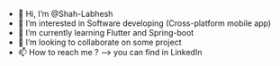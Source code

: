 - 👋 Hi, I’m @Shah-Labhesh
- 👀 I’m interested in Software developing (Cross-platform mobile app)
- 🌱 I’m currently learning Flutter and Spring-boot
- 💞️ I’m looking to collaborate on some project
- 📫 How to reach me ? --> you can find in LinkedIn

<!---
Shah-Labhesh/Shah-Labhesh is a ✨ special ✨ repository because its `README.md` (this file) appears on your GitHub profile.
You can click the Preview link to take a look at your changes.
--->
